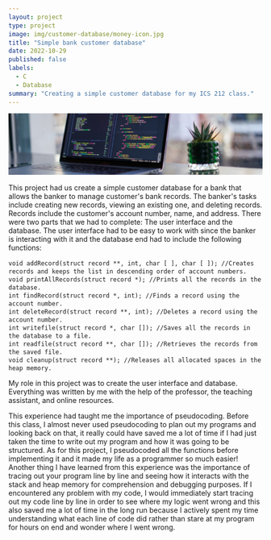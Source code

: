 ```yaml
---
layout: project
type: project
image: img/customer-database/money-icon.jpg
title: "Simple bank customer database"
date: 2022-10-29
published: false
labels:
  - C
  - Database
summary: "Creating a simple customer database for my ICS 212 class."
---
```


<img class="img-fluid" src="../img/customer-database/database-header.jpg" alt="Laptop with a plant next to it.">

This project had us create a simple customer database for a bank that allows the banker to manage customer's bank records. The banker's tasks include creating new records, viewing an existing one, and deleting records. Records include the customer's account number, name, and address. There were two parts that we had to complete: The user interface and the database. The user interface had to be easy to work with since the banker is interacting with it and the database end had to include the following functions:

```
void addRecord(struct record **, int, char [ ], char [ ]); //Creates records and keeps the list in descending order of account numbers.
void printAllRecords(struct record *); //Prints all the records in the database.
int findRecord(struct record *, int); //Finds a record using the account number.
int deleteRecord(struct record **, int); //Deletes a record using the account number.
int writefile(struct record *, char []); //Saves all the records in the database to a file.
int readfile(struct record **, char []); //Retrieves the records from the saved file.
void cleanup(struct record **); //Releases all allocated spaces in the heap memory.
```

My role in this project was to create the user interface and database. Everything was written by me with the help of the professor, the teaching assistant, and online resources.

This experience had taught me the importance of pseudocoding. Before this class, I almost never used pseudocoding to plan out my programs and looking back on that, it really could have saved me a lot of time if I had just taken the time to write out my program and how it was going to be structured. As for this project, I pseudocoded all the functions before implementing it and it made my life as a programmer so much easier! Another thing I have learned from this experience was the importance of tracing out your program line by line and seeing how it interacts with the stack and heap memory for comprehension and debugging purposes. If I encountered any problem with my code, I would immediately start tracing out my code line by line in order to see where my logic went wrong and this also saved me a lot of time in the long run because I actively spent my time understanding what each line of code did rather than stare at my program for hours on end and wonder where I went wrong.
